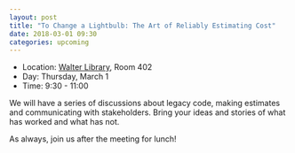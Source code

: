 ```yaml
---
layout: post
title: "To Change a Lightbulb: The Art of Reliably Estimating Cost"
date: 2018-03-01 09:30
categories: upcoming
---
```


- Location: [Walter Library](http://campusmaps.umn.edu/tc/map.php?building=042), Room 402
- Day: Thursday, March 1
- Time: 9:30 - 11:00

We will have a series of discussions about legacy code, making estimates and communicating with stakeholders. 
Bring your ideas and stories of what has worked and what has not.

As always, join us after the meeting for lunch!
